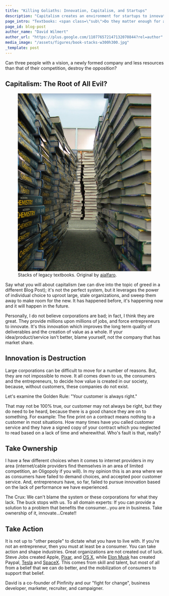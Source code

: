 ```yaml
---
title: "Killing Goliaths: Innovation, Capitalism, and Startups"
description: "Capitalism creates an environment for startups to innovate and enact change to make us all better."
page_intro: "Textbooks: <span class=\"sub\">Do they matter enough for a startup to make them better?</span>"
page_id: blog-post
author_name: "David Wilmert"
author_url: "https://plus.google.com/110776572147132070844?rel=author"
media_image: "/assets/figures/book-stacks-w300h300.jpg"
_template: post
---
```

Can three people with a vision, a newly formed company and less resources than
that of their competition, destroy the opposition?

## Capitalism: The Root of All Evil?
<figure class="float-left">
	<img src="/assets/figures/book-stacks-w700h933.jpg" width="700px" alt="Stacks of chemistry textbooks" />
	<figcaption>
		Stacks of legacy textbooks.
		Original by <a href="http://www.flickr.com/photos/ajalfaro/">ajalfaro</a>.
	</figcaption>
</figure>
Say what you will about capitalism (we can dive into the topic of greed in a
different Blog Post); it's not the perfect system, but it leverages the power
of individual choice to uproot large, stale organizations, and sweep them away
to make room for the new.  It has happened before, it's happening now and it
will happen in the future.

Personally, I do not believe corporations are bad; in fact, I think they are
great. They provide millions upon millions of jobs, and force entrepreneurs to
innovate. It's this innovation which improves the long term quality of
deliverables and the creation of value as a whole. If your idea/product/service
isn't better, blame yourself, not the company that has market share.

## Innovation is Destruction
Large corporations can be difficult to move for a number of reasons.  But, they
are not impossible to move. It all comes down to us, the consumers and the
entrepreneurs, to decide how value is created in our society, because, without
customers, these companies do not exist.

Let's examine the Golden Rule: "Your customer is always right."

That may not be 100% true, our customer may not always be right, but they do
need to be heard, because there is a good chance they are on to something.  For
example: The fine print on a contract means nothing to a customer in most
situations. How many times have you called customer service and they have a
signed copy of your contract which you neglected to read based on a lack of
time and wherewithal.  Who's fault is that, really?

## Take Ownership
I have a few different choices when it comes to internet providers in my area
(internet/cable providers find themselves in an area of limited competition, an
Oligopoly if you will).  In my opinion this is an area where we as consumers
have failed to demand choices, and accepted poor customer service. And,
entrepreneurs have, so far, failed to pursue innovation based on the lack of
performance we have experienced.

The Crux: We can't blame the system or these corporations for what they lack.
The buck stops with us.  To all domain experts: If you can provide a solution
to a problem that benefits the consumer...you are in business.  Take ownership
of it, innovate...Create!!

## Take Action
It is not up to "other people" to dictate what you have to live with. If you're
not an entrepreneur, then you must at least be a consumer. You can take action
and shape industries.  Great organizations are not created out of luck. Steve
Jobs created Apple,
[Pixar](http://www.pixar.com/),
and
[OS X](https://en.wikipedia.org/wiki/NeXT),
while [Elon Musk](http://en.wikipedia.org/wiki/Elon_Musk)
has created
Paypal,
[Tesla](http://www.teslamotors.com/)
and
[SpaceX](http://www.spacex.com/).
This comes from skill and talent, but most of all from a belief that we can do
better, and the mobilization of consumers to support that belief.

<div class="author-footer">

<p>
David is a co-founder of Pinfinity and our "fight for change", business developer,
marketer, recruiter, and campaigner.
</p>

</div>
